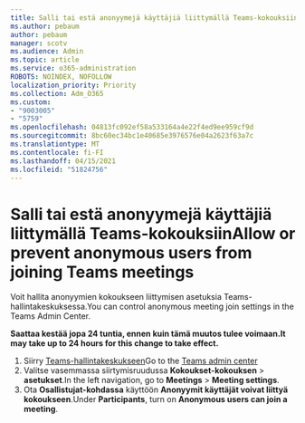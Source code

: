 ```yaml
---
title: Salli tai estä anonyymejä käyttäjiä liittymällä Teams-kokouksiin
ms.author: pebaum
author: pebaum
manager: scotv
ms.audience: Admin
ms.topic: article
ms.service: o365-administration
ROBOTS: NOINDEX, NOFOLLOW
localization_priority: Priority
ms.collection: Adm_O365
ms.custom:
- "9003005"
- "5759"
ms.openlocfilehash: 04813fc092ef58a533164a4e22f4ed9ee959cf9d
ms.sourcegitcommit: 8bc60ec34bc1e40685e3976576e04a2623f63a7c
ms.translationtype: MT
ms.contentlocale: fi-FI
ms.lasthandoff: 04/15/2021
ms.locfileid: "51824756"
---
```

# <a name="allow-or-prevent-anonymous-users-from-joining-teams-meetings"></a><span data-ttu-id="69744-102">Salli tai estä anonyymejä käyttäjiä liittymällä Teams-kokouksiin</span><span class="sxs-lookup"><span data-stu-id="69744-102">Allow or prevent anonymous users from joining Teams meetings</span></span>

<span data-ttu-id="69744-103">Voit hallita anonyymien kokoukseen liittymisen asetuksia Teams-hallintakeskuksessa.</span><span class="sxs-lookup"><span data-stu-id="69744-103">You can control anonymous meeting join settings in the Teams Admin Center.</span></span>

<span data-ttu-id="69744-104">**Saattaa kestää jopa 24 tuntia, ennen kuin tämä muutos tulee voimaan.**</span><span class="sxs-lookup"><span data-stu-id="69744-104">**It may take up to 24 hours for this change to take effect.**</span></span>

1.  <span data-ttu-id="69744-105">Siirry [Teams-hallintakeskukseen](https://admin.teams.microsoft.com)</span><span class="sxs-lookup"><span data-stu-id="69744-105">Go to the [Teams admin center](https://admin.teams.microsoft.com)</span></span>
2.  <span data-ttu-id="69744-106">Valitse vasemmassa siirtymisruudussa **Kokoukset-kokouksen**   >   **asetukset**.</span><span class="sxs-lookup"><span data-stu-id="69744-106">In the left navigation, go to  **Meetings**  >  **Meeting settings**.</span></span>
3.  <span data-ttu-id="69744-107">Ota  **Osallistujat-kohdassa** käyttöön  **Anonyymit käyttäjät voivat liittyä kokoukseen**.</span><span class="sxs-lookup"><span data-stu-id="69744-107">Under  **Participants**, turn on  **Anonymous users can join a meeting**.</span></span>